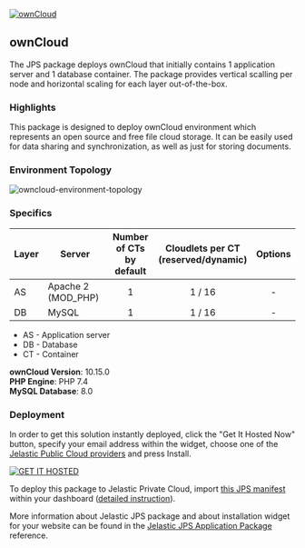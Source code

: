 [![ownCloud](../../raw/master/images/ownCloud.png)](../../../owncloud)
## ownCloud

The JPS package deploys ownCloud that initially contains 1 application server and 1 database container. The package provides vertical scalling per node and horizontal scaling for each layer out-of-the-box.

### Highlights
This package is designed to deploy ownCloud environment which represents an open source and free file cloud storage. It can be easily used for data sharing and synchronization, as well as just for storing documents.

### Environment Topology

![owncloud-environment-topology](images/owncloud-environment-topology.png)

### Specifics

Layer                |     Server    | Number of CTs <br/> by default | Cloudlets per CT <br/> (reserved/dynamic) | Options
-------------------- | --------------| :----------------------------: | :---------------------------------------: | :-----:
AS                   | Apache 2 (MOD_PHP) |       1                        |           1 / 16                          | -
DB                   |    MySQL      |       1                        |           1 / 16                           | -

* AS - Application server 
* DB - Database 
* CT - Container

**ownCloud Version**: 10.15.0<br/>
**PHP Engine**: PHP 7.4<br/>
**MySQL Database**: 8.0

### Deployment

In order to get this solution instantly deployed, click the "Get It Hosted Now" button, specify your email address within the widget, choose one of the [Jelastic Public Cloud providers](https://jelastic.cloud) and press Install.

[![GET IT HOSTED](https://jelastic.com/getithosted/button.png)](https://jelastic.com/install-application/?manifest=https%3A%2F%2Fgithub.com%2Fjelastic-jps%2Fowncloud%2Fraw%2Fmaster%2Fmanifest.jps)

To deploy this package to Jelastic Private Cloud, import [this JPS manifest](../../raw/master/manifest.jps) within your dashboard ([detailed instruction](https://docs.jelastic.com/environment-export-import#import)).

More information about Jelastic JPS package and about installation widget for your website can be found in the [Jelastic JPS Application Package](https://github.com/jelastic-jps/jpswiki/wiki/Jelastic-JPS-Application-Package) reference.

